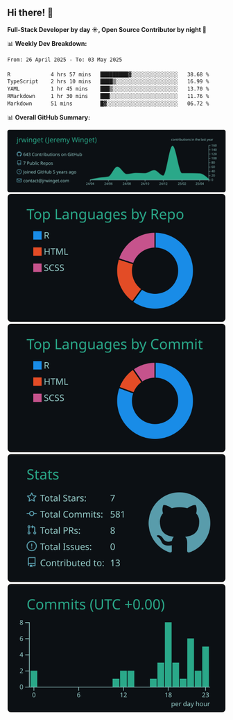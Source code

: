 ## Hi there! 👋

**Full-Stack Developer by day ☀️, Open Source Contributor by night 🌙**

📊 **Weekly Dev Breakdown:**
<!--START_SECTION:waka-->

```txt
From: 26 April 2025 - To: 03 May 2025

R             4 hrs 57 mins   █████████▓░░░░░░░░░░░░░░░   38.68 %
TypeScript    2 hrs 10 mins   ████▒░░░░░░░░░░░░░░░░░░░░   16.99 %
YAML          1 hr 45 mins    ███▒░░░░░░░░░░░░░░░░░░░░░   13.70 %
RMarkdown     1 hr 30 mins    ███░░░░░░░░░░░░░░░░░░░░░░   11.76 %
Markdown      51 mins         █▓░░░░░░░░░░░░░░░░░░░░░░░   06.72 %
```

<!--END_SECTION:waka-->

📊 **Overall GitHub Summary:**

[![](https://raw.githubusercontent.com/jrwinget/jrwinget/main/profile-summary-card-output/gotham/0-profile-details.svg)](https://github.com/vn7n24fzkq/github-profile-summary-cards)
[![](https://raw.githubusercontent.com/jrwinget/jrwinget/main/profile-summary-card-output/gotham/1-repos-per-language.svg)](https://github.com/vn7n24fzkq/github-profile-summary-cards) [![](https://raw.githubusercontent.com/jrwinget/jrwinget/main/profile-summary-card-output/gotham/2-most-commit-language.svg)](https://github.com/vn7n24fzkq/github-profile-summary-cards)
[![](https://raw.githubusercontent.com/jrwinget/jrwinget/main/profile-summary-card-output/gotham/3-stats.svg)](https://github.com/vn7n24fzkq/github-profile-summary-cards) [![](https://raw.githubusercontent.com/jrwinget/jrwinget/main/profile-summary-card-output/gotham/4-productive-time.svg)](https://github.com/vn7n24fzkq/github-profile-summary-cards)
